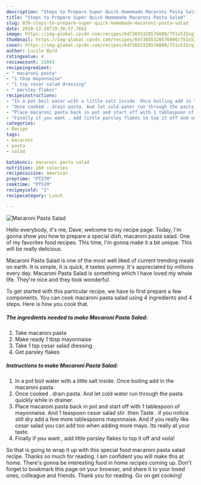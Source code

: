 ```yaml
---
description: "Steps to Prepare Super Quick Homemade Macaroni Pasta Salad"
title: "Steps to Prepare Super Quick Homemade Macaroni Pasta Salad"
slug: 839-steps-to-prepare-super-quick-homemade-macaroni-pasta-salad
date: 2020-12-20T19:38:57.766Z
image: https://img-global.cpcdn.com/recipes/6473655320576000/751x532cq70/macaroni-pasta-salad-recipe-main-photo.jpg
thumbnail: https://img-global.cpcdn.com/recipes/6473655320576000/751x532cq70/macaroni-pasta-salad-recipe-main-photo.jpg
cover: https://img-global.cpcdn.com/recipes/6473655320576000/751x532cq70/macaroni-pasta-salad-recipe-main-photo.jpg
author: Lucile Byrd
ratingvalue: 4
reviewcount: 15843
recipeingredient:
- " macaroni pasta"
- "1 tbsp mayonnaise"
- "1 tsp cesar salad dressing"
- " parsley flakes"
recipeinstructions:
- "In a pot boil water with a little salt inside. Once boiling add in the macaroni pasta."
- "Once cooked . drain pasta. And let cold water run through the pasta quickly while in drainer."
- "Place macaroni pasta back in pot and start off with 1 tablespoon of mayonnaise. And 1 teaspoon cesar salad stir .then  Taste . if you notice still dry add a few more tablespoons mayonnaise. And if you really like cesar salad you can add too when adding more mayo. Its really at your taste."
- "Finally if you want , add little parsley flakes to top it off and voìla!"
categories:
- Recipe
tags:
- macaroni
- pasta
- salad

katakunci: macaroni pasta salad 
nutrition: 168 calories
recipecuisine: American
preptime: "PT27M"
cooktime: "PT51M"
recipeyield: "2"
recipecategory: Lunch

---
```



![Macaroni Pasta Salad](https://img-global.cpcdn.com/recipes/6473655320576000/751x532cq70/macaroni-pasta-salad-recipe-main-photo.jpg)

Hello everybody, it's me, Dave, welcome to my recipe page. Today, I'm gonna show you how to prepare a special dish, macaroni pasta salad. One of my favorites food recipes. This time, I'm gonna make it a bit unique. This will be really delicious.

Macaroni Pasta Salad is one of the most well liked of current trending meals on earth. It is simple, it is quick, it tastes yummy. It's appreciated by millions every day. Macaroni Pasta Salad is something which I have loved my whole life. They're nice and they look wonderful.




To get started with this particular recipe, we have to first prepare a few components. You can cook macaroni pasta salad using 4 ingredients and 4 steps. Here is how you cook that.

<!--inarticleads1-->

##### The ingredients needed to make Macaroni Pasta Salad:

1. Take  macaroni pasta
1. Make ready 1 tbsp mayonnaise
1. Take 1 tsp cesar salad dressing
1. Get  parsley flakes




<!--inarticleads2-->

##### Instructions to make Macaroni Pasta Salad:

1. In a pot boil water with a little salt inside. Once boiling add in the macaroni pasta.
1. Once cooked . drain pasta. And let cold water run through the pasta quickly while in drainer.
1. Place macaroni pasta back in pot and start off with 1 tablespoon of mayonnaise. And 1 teaspoon cesar salad stir .then  Taste . if you notice still dry add a few more tablespoons mayonnaise. And if you really like cesar salad you can add too when adding more mayo. Its really at your taste.
1. Finally if you want , add little parsley flakes to top it off and voìla!




So that is going to wrap it up with this special food macaroni pasta salad recipe. Thanks so much for reading. I am confident you will make this at home. There's gonna be interesting food in home recipes coming up. Don't forget to bookmark this page on your browser, and share it to your loved ones, colleague and friends. Thank you for reading. Go on get cooking!
